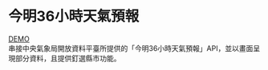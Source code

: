 # 今明36小時天氣預報
[DEMO](https://weihsunchang.github.io/weather-forecast/)<br>
串接中央氣象局開放資料平臺所提供的「今明36小時天氣預報」API，並以畫面呈現部分資料，且提供釘選縣市功能。
